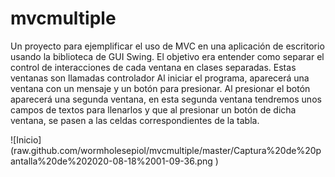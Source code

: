 # mvcmultiple

Un proyecto para ejemplificar el uso de MVC en una aplicación de escritorio usando la biblioteca de GUI Swing.
El objetivo era entender como separar el control de interacciones de cada ventana en clases separadas. Estas ventanas son llamadas controlador
Al iniciar el programa, aparecerá una ventana con un mensaje y un botón para presionar. Al presionar el botón aparecerá una segunda ventana, en esta segunda
ventana tendremos unos campos de textos para llenarlos y que al presionar un botón de dicha ventana, se pasen a las celdas correspondientes de la tabla.

![Inicio] (raw.github.com/wormholesepiol/mvcmultiple/master/Captura%20de%20pantalla%20de%202020-08-18%2001-09-36.png )



 
